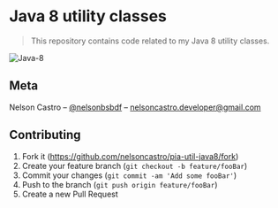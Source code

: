 # Java 8 utility classes
> This repository contains code related to my Java 8 utility classes.

![Java-8](https://user-images.githubusercontent.com/4312368/84963559-1cc42180-b0e0-11ea-8514-f58a37c0bbf1.png)

## Meta

Nelson Castro – [@nelsonbsbdf](https://twitter.com/nelsonbsbdf) – nelsoncastro.developer@gmail.com

## Contributing

1. Fork it (<https://github.com/nelsoncastro/pia-util-java8/fork>)
2. Create your feature branch (`git checkout -b feature/fooBar`)
3. Commit your changes (`git commit -am 'Add some fooBar'`)
4. Push to the branch (`git push origin feature/fooBar`)
5. Create a new Pull Request
